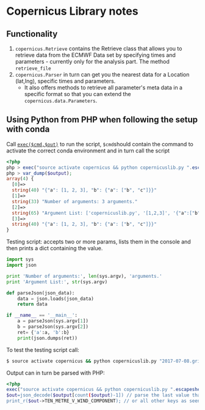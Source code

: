 # Copernicus Library notes
## Functionality
1. `copernicus.Retrieve` contains the Retrieve class that allows you to retrieve data from the ECMWF Data set by specifying times and parameters - currently only for the analysis part. The method `retrieve_file` 
2. `copernicus.Parser` in turn can get you the nearest data for a Location (lat,lng), specific times and parameters.
    - It also offers methods to retrieve all parameter's meta data in a specific format so that you can extend the `copernicus.data.Parameters`.
    
## Using Python from PHP when following the setup with conda
Call [`exec($cmd,$out)`](http://php.net/manual/de/function.exec.php) to run the script, `$cmd`should contain the command to activate the correct conda environment and in turn call the script
```php
<?php
php > exec("source activate copernicus && python copernicuslib.py ".escapeshellarg($a)." ".escapeshellarg($b),$output);
php > var_dump($output);
array(4) {
  [0]=>
  string(40) "{"a": [1, 2, 3], "b": {"a": ["b", "c"]}}"
  [1]=>
  string(33) "Number of arguments: 3 arguments."
  [2]=>
  string(65) "Argument List: ['copernicuslib.py', '[1,2,3]', '{"a":["b","c"]}']"
  [3]=>
  string(40) "{"a": [1, 2, 3], "b": {"a": ["b", "c"]}}"
}
```

Testing script: accepts two or more params, lists them in the console and then prints a dict containing the value.
```python
import sys
import json

print 'Number of arguments:', len(sys.argv), 'arguments.'
print 'Argument List:', str(sys.argv)

def parseJson(json_data):
    data = json.loads(json_data)
    return data

if __name__ == '__main__':
    a = parseJson(sys.argv[1])
    b = parseJson(sys.argv[2])
    ret= {'a':a, 'b':b}
    print(json.dumps(ret))

```

To test the testing script call:
```bash
$ source activate copernicus && python copernicuslib.py "2017-07-08.grib" "[48.4391, 9.9823]"
```

Output can in turn be parsed with PHP:
```php
<?php
exec("source activate copernicus && python copernicuslib.py ".escapeshellarg("2017-07-08.grib")." ".escapeshellarg("[48.4391, 9.9823]"),$output);"
$out=json_decode($output[count($output)-1]) // parse the last value that was printed
print_r($out->TEN_METRE_V_WIND_COMPONENT); // or all other keys as seen in Parameters.Parameter
```

